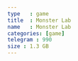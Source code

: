 ```yaml
---
type   : game
title  : Monster Lab
name   : Monster Lab
categories: [game]
telegram : 990
size : 1.3 GB
---
```



